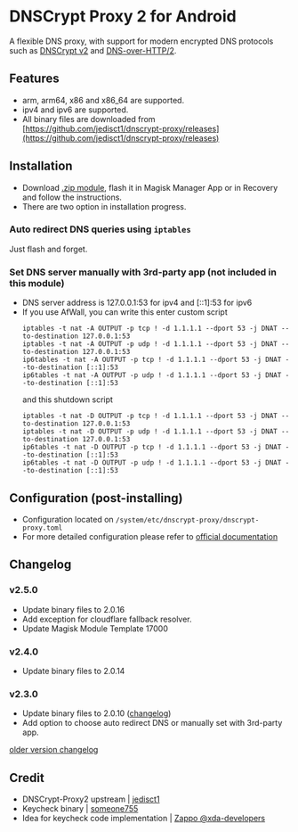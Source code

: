 # DNSCrypt Proxy 2 for Android

A flexible DNS proxy, with support for modern encrypted DNS protocols such as [DNSCrypt v2](https://github.com/DNSCrypt/dnscrypt-protocol/blob/master/DNSCRYPT-V2-PROTOCOL.txt) and [DNS-over-HTTP/2](https://tools.ietf.org/html/draft-ietf-doh-dns-over-https-03).

## Features
- arm, arm64, x86 and x86_64 are supported.
- ipv4 and ipv6 are supported.
- All binary files are downloaded from [https://github.com/jedisct1/dnscrypt-proxy/releases](https://github.com/jedisct1/dnscrypt-proxy/releases)

## Installation
- Download [.zip module](https://github.com/Magisk-Modules-Repo/dnscrypt-proxy-magisk/releases), flash it in Magisk Manager App or in Recovery and follow the instructions.
- There are two option in installation progress. 
### Auto redirect DNS queries using `iptables`
Just flash and forget.
### Set DNS server manually with 3rd-party app (not included in this module)
- DNS server address is 127.0.0.1:53 for ipv4 and [::1]:53 for ipv6
- If you use AfWall, you can write this enter custom script
  ```
  iptables -t nat -A OUTPUT -p tcp ! -d 1.1.1.1 --dport 53 -j DNAT --to-destination 127.0.0.1:53
  iptables -t nat -A OUTPUT -p udp ! -d 1.1.1.1 --dport 53 -j DNAT --to-destination 127.0.0.1:53
  ip6tables -t nat -A OUTPUT -p tcp ! -d 1.1.1.1 --dport 53 -j DNAT --to-destination [::1]:53
  ip6tables -t nat -A OUTPUT -p udp ! -d 1.1.1.1 --dport 53 -j DNAT --to-destination [::1]:53
  ```
  and this shutdown script
  ```
  iptables -t nat -D OUTPUT -p tcp ! -d 1.1.1.1 --dport 53 -j DNAT --to-destination 127.0.0.1:53
  iptables -t nat -D OUTPUT -p udp ! -d 1.1.1.1 --dport 53 -j DNAT --to-destination 127.0.0.1:53
  ip6tables -t nat -D OUTPUT -p tcp ! -d 1.1.1.1 --dport 53 -j DNAT --to-destination [::1]:53
  ip6tables -t nat -D OUTPUT -p udp ! -d 1.1.1.1 --dport 53 -j DNAT --to-destination [::1]:53
  ```

## Configuration (post-installing)
- Configuration located on `/system/etc/dnscrypt-proxy/dnscrypt-proxy.toml`
- For more detailed configuration please refer to [official documentation](https://github.com/jedisct1/dnscrypt-proxy/wiki/Basic-dnscrypt-proxy.toml-editing)

## Changelog
### v2.5.0
- Update binary files to 2.0.16
- Add exception for cloudflare fallback resolver.
- Update Magisk Module Template 17000
### v2.4.0
- Update binary files to 2.0.14
### v2.3.0
- Update binary files to 2.0.10 ([changelog](https://github.com/jedisct1/dnscrypt-proxy/blob/master/ChangeLog))
- Add option to choose auto redirect DNS or manually set with 3rd-party app.

[older version changelog](changelog.md)

## Credit
- DNSCrypt-Proxy2 upstream | [jedisct1](https://github.com/jedisct1/dnscrypt-proxy)
- Keycheck binary | [someone755](https://github.com/someone755/kerneller/tree/master/extract/tools)
- Idea for keycheck code implementation | [Zappo @xda-developers](https://forum.xda-developers.com/showpost.php?p=71016567&postcount=98)
